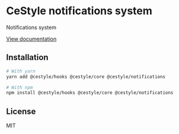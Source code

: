 # CeStyle notifications system

Notifications system

[View documentation](https://cestyle.dev/)

## Installation

```sh
# With yarn
yarn add @cestyle/hooks @cestyle/core @cestyle/notifications

# With npm
npm install @cestyle/hooks @cestyle/core @cestyle/notifications
```

## License

MIT
